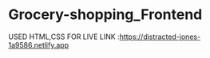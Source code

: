 # Grocery-shopping_Frontend


USED HTML,CSS 
FOR LIVE LINK :https://distracted-jones-1a9586.netlify.app

